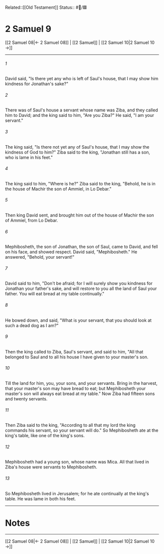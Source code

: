 Related::[[Old Testament]]
Status:: #📖/🟥
# 2 Samuel 9

[[2 Samuel 08|← 2 Samuel 08]] | [[2 Samuel]] | [[2 Samuel 10|2 Samuel 10 →]]
***



###### 1 
David said, "Is there yet any who is left of Saul's house, that I may show him kindness for Jonathan's sake?" 

###### 2 
There was of Saul's house a servant whose name was Ziba, and they called him to David; and the king said to him, "Are you Ziba?" He said, "I am your servant." 

###### 3 
The king said, "Is there not yet any of Saul's house, that I may show the kindness of God to him?" Ziba said to the king, "Jonathan still has a son, who is lame in his feet." 

###### 4 
The king said to him, "Where is he?" Ziba said to the king, "Behold, he is in the house of Machir the son of Ammiel, in Lo Debar." 

###### 5 
Then king David sent, and brought him out of the house of Machir the son of Ammiel, from Lo Debar. 

###### 6 
Mephibosheth, the son of Jonathan, the son of Saul, came to David, and fell on his face, and showed respect. David said, "Mephibosheth." He answered, "Behold, your servant!" 

###### 7 
David said to him, "Don't be afraid; for I will surely show you kindness for Jonathan your father's sake, and will restore to you all the land of Saul your father. You will eat bread at my table continually." 

###### 8 
He bowed down, and said, "What is your servant, that you should look at such a dead dog as I am?" 

###### 9 
Then the king called to Ziba, Saul's servant, and said to him, "All that belonged to Saul and to all his house I have given to your master's son. 

###### 10 
Till the land for him, you, your sons, and your servants. Bring in the harvest, that your master's son may have bread to eat; but Mephibosheth your master's son will always eat bread at my table." Now Ziba had fifteen sons and twenty servants. 

###### 11 
Then Ziba said to the king, "According to all that my lord the king commands his servant, so your servant will do." So Mephibosheth ate at the king's table, like one of the king's sons. 

###### 12 
Mephibosheth had a young son, whose name was Mica. All that lived in Ziba's house were servants to Mephibosheth. 

###### 13 
So Mephibosheth lived in Jerusalem; for he ate continually at the king's table. He was lame in both his feet.

---
# Notes


***
[[2 Samuel 08|← 2 Samuel 08]] | [[2 Samuel]] | [[2 Samuel 10|2 Samuel 10 →]]

